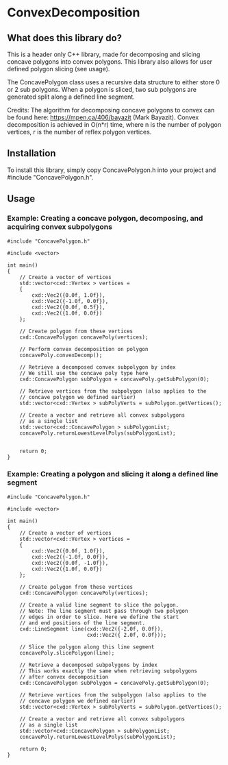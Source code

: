 # ConvexDecomposition
## What does this library do?
This is a header only C++ library, made for decomposing and slicing concave polygons into convex polygons. This library also allows for user defined polygon slicing (see usage). 

The ConcavePolygon class uses a recursive data structure to either store 0 or 2 sub polygons. When a polygon is sliced, two sub polygons are generated split along a defined line segment.

Credits: The algorithm for decomposing concave polygons to convex can be found here: https://mpen.ca/406/bayazit (Mark Bayazit). Convex decomposition is achieved in O(n*r) time, where n is the number of polygon vertices, r is the number of reflex polygon vertices.


## Installation
To install this library, simply copy ConcavePolygon.h into your project and #include "ConcavePolygon.h".

## Usage
### Example: Creating a concave polygon, decomposing, and acquiring convex subpolygons

```
#include "ConcavePolygon.h"

#include <vector>

int main()
{
    // Create a vector of vertices
    std::vector<cxd::Vertex > vertices =
    {
        cxd::Vec2({0.0f, 1.0f}),
        cxd::Vec2({-1.0f, 0.0f}),
        cxd::Vec2({0.0f, 0.5f}),
        cxd::Vec2({1.0f, 0.0f})
    };

    // Create polygon from these vertices
    cxd::ConcavePolygon concavePoly(vertices);

    // Perform convex decomposition on polygon
    concavePoly.convexDecomp();

    // Retrieve a decomposed convex subpolygon by index
    // We still use the concave poly type here
    cxd::ConcavePolygon subPolygon = concavePoly.getSubPolygon(0);

    // Retrieve vertices from the subpolygon (also applies to the
    // concave polygon we defined earlier)
    std::vector<cxd::Vertex > subPolyVerts = subPolygon.getVertices();

    // Create a vector and retrieve all convex subpolygons
    // as a single list
    std::vector<cxd::ConcavePolygon > subPolygonList;
    concavePoly.returnLowestLevelPolys(subPolygonList);


    return 0;
}
```

### Example: Creating a polygon and slicing it along a defined line segment
```
#include "ConcavePolygon.h"

#include <vector>

int main()
{
    // Create a vector of vertices
    std::vector<cxd::Vertex > vertices =
    {
        cxd::Vec2({0.0f, 1.0f}),
        cxd::Vec2({-1.0f, 0.0f}),
        cxd::Vec2({0.0f, -1.0f}),
        cxd::Vec2({1.0f, 0.0f})
    };

    // Create polygon from these vertices
    cxd::ConcavePolygon concavePoly(vertices);

    // Create a valid line segment to slice the polygon.
    // Note: The line segment must pass through two polygon
    // edges in order to slice. Here we define the start
    // and end positions of the line segment.
    cxd::LineSegment line(cxd::Vec2({-2.0f, 0.0f}),
                          cxd::Vec2({ 2.0f, 0.0f}));

    // Slice the polygon along this line segment
    concavePoly.slicePolygon(line);

    // Retrieve a decomposed subpolygons by index
    // This works exactly the same when retrieving subpolygons
    // after convex decomposition
    cxd::ConcavePolygon subPolygon = concavePoly.getSubPolygon(0);

    // Retrieve vertices from the subpolygon (also applies to the
    // concave polygon we defined earlier)
    std::vector<cxd::Vertex > subPolyVerts = subPolygon.getVertices();

    // Create a vector and retrieve all convex subpolygons
    // as a single list
    std::vector<cxd::ConcavePolygon > subPolygonList;
    concavePoly.returnLowestLevelPolys(subPolygonList);

    return 0;
}
```
